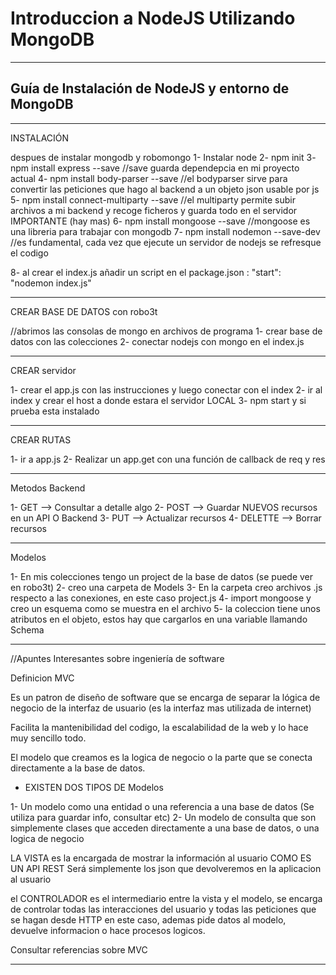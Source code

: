 # Introduccion a NodeJS Utilizando MongoDB


******************************************************************
## Guía de Instalación de NodeJS y entorno de MongoDB

********************************************************************

INSTALACIÓN

despues de instalar mongodb y robomongo
1- Instalar node
2- npm init
3- npm install express --save //save guarda dependepcia en mi proyecto actual
4- npm install body-parser --save //el bodyparser sirve para convertir las peticiones que hago al backend a un objeto json usable por js
5- npm  install connect-multiparty --save //el multiparty permite subir archivos a mi backend y recoge ficheros y guarda todo en el servidor IMPORTANTE (hay mas)
6- npm install mongoose --save //mongoose es una libreria para trabajar con mongodb
7- npm install nodemon --save-dev //es fundamental, cada vez que ejecute un servidor de nodejs se refresque el codigo 

8- al crear el index.js añadir un script en el package.json : "start": "nodemon index.js"


***********************************************************************************************

CREAR BASE DE DATOS con robo3t

//abrimos las consolas de mongo en archivos de programa
1- crear base de datos con las colecciones
2- conectar nodejs con mongo en el index.js

*********************************************************************************

CREAR servidor

1- crear el app.js con las instrucciones y luego conectar con el index
2- ir al index y crear el host a donde estara el servidor LOCAL
3- npm start y si prueba esta instalado

**************************************************************************************

CREAR RUTAS

1- ir a app.js
2- Realizar un app.get con una función de callback de req y res

**************************************************************************************

Metodos Backend

1- GET --> Consultar a detalle algo
2- POST --> Guardar NUEVOS recursos en un API O Backend 
3- PUT --> Actualizar recursos
4- DELETTE --> Borrar recursos


**************************************************************************************

Modelos

1- En mis colecciones tengo un project de la base de datos (se puede ver en robo3t)
2- creo una carpeta de Models 
3- En la carpeta creo archivos .js respecto a las conexiones, en este caso project.js
4- import mongoose y creo un esquema como se muestra en el archivo
5- la coleccion tiene unos atributos en el objeto, estos hay que cargarlos en una variable llamando Schema


**************************************************************************************

//Apuntes Interesantes sobre ingeniería de software

Definicion MVC

Es un patron de diseño de software que se encarga de separar la lógica de negocio de la interfaz
de usuario (es la interfaz mas utilizada de internet)

Facilita la mantenibilidad del codigo, la escalabilidad de la web y lo hace muy sencillo todo.

El modelo que creamos es la logica de negocio o la parte que se conecta directamente a la 
base de datos. 

- EXISTEN DOS TIPOS DE Modelos

1- Un modelo como una entidad o una referencia a una base de datos (Se utiliza para guardar info, consultar etc)
2- Un modelo de consulta que son simplemente clases que acceden directamente a una base de datos, o una logica de negocio

LA VISTA es la encargada de mostrar la información al usuario COMO ES UN API REST  Será simplemente los
json que devolveremos en la aplicacion al usuario


el CONTROLADOR es el intermediario entre la vista y el modelo, se encarga de controlar todas las interacciones
del usuario y todas las peticiones que se hagan desde HTTP en este caso, ademas pide datos al modelo, devuelve informacion
o hace procesos logicos.

Consultar referencias sobre MVC

**************************************************************************************
